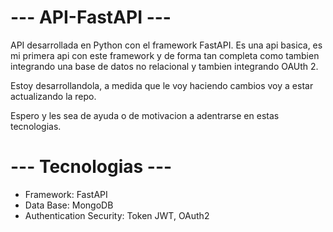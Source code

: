 # --- API-FastAPI --- 

API desarrollada en Python con el framework FastAPI. Es una api basica, es mi primera api con este framework y de forma tan completa como tambien integrando una base de datos no relacional y tambien integrando OAUth 2.

Estoy desarrollandola, a medida que le voy haciendo cambios voy a estar actualizando la repo. 

Espero y les sea de ayuda o de motivacion a adentrarse en estas tecnologias. 

# --- Tecnologias ---

 - Framework: FastAPI
 - Data Base: MongoDB
 - Authentication Security: Token JWT, OAuth2




